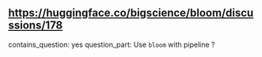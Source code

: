 ## https://huggingface.co/bigscience/bloom/discussions/178

contains_question: yes
question_part: Use `bloom` with pipeline  ?